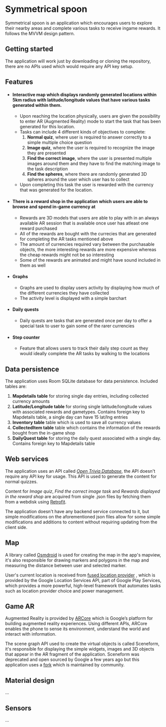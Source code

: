 # Symmetrical spoon

Symmetrical spoon is an application which encourages users to explore their nearby areas and
complete various tasks to receive ingame rewards. It follows the MVVM design pattern.

## Getting started

The application will work just by downloading or cloning the repository, there are no APIs used
which would require any API key setup.

## Features

* #### Interactive map which displays randomly generated locations within 5km radius with latitude/longitude values that have various tasks generated within them.
    * Upon reaching the location physically, users are given the possibility to enter AR (Augmented
      Reality) mode to start the task that has been generated for this location.
    * Tasks can include 4 different kinds of objectives to complete:
        1. **Normal quiz**, where user is required to answer correctly to a simple multiple choice
           question
        2. **Image quiz**, where the user is required to recognize the image they are presented
        3. **Find the correct image**, where the user is presented multiple images around them and
           they have to find the matching image to the task description
        4. **Find the spheres**, where there are randomly generated 3D spheres around the user which
           user has to collect
    * Upon completing this task the user is rewarded with the currency that was generated for the
      location.

* #### There is a reward shop in the application which users are able to browse and spend in-game currency at
    * Rewards are 3D models that users are able to play with in an always available AR session that
      is available once user has atleast one reward purchased
    * All of the rewards are bought with the currecies that are generated for completing the AR
      tasks mentioned above
    * The amount of currencies required vary between the purchasable objects, the more interesting
      rewards are more expensive whereas the cheap rewards might not be so interesting
    * Some of the rewards are animated and might have sound included in them as well
* #### Graphs
    * Graphs are used to display users activity by displaying how much of the different currencies
      they have collected
    * The activity level is displayed with a simple barchart
* #### Daily quests
    * Daily quests are tasks that are generated once per day to offer a special task to user to gain
      some of the rarer currencies
* #### Step counter
    * Feature that allows users to track their daily step count as they would ideally complete the
      AR tasks by walking to the locations

## Data persistence

The application uses Room SQLite database for data persistence. Included tables are:

1. **Mapdetails table** for storing single day entries, including collected currency amounts
2. **Latitude/Longitude table** for storing single latitude/longitude values with associated rewards
   and gametypes. Contains foreign key to Mapdetails table, a single day can have 15 lat/lng entries
3. **Inventory table** table which is used to save all currency values
4. **CollectedItem table** table which contains the information of the rewards bought from the
   in-game shop
5. **DailyQuest table** for storing the daily quest associated with a single day. Contains foreign
   key to Mapdetails table

## Web services

The application uses an API called [ *Open Trivia Database*](https://opentdb.com/), the API doesn't
require any API key for usage. This API is used to generate the content for normal quizzes.

Content for *Image quiz*, *Find the correct image task* and *Rewards displayed in the reward shop*
are acquired from single .json files by fetching them from a webdisk
using [Retrofit](https://square.github.io/retrofit/).

The application doesn't have any backend service connected to it, but simple modifications on the
aforementioned json files allow for some simple modifications and additions to content without
requiring updating from the client side.

## Map

A library called [Osmdroid](https://github.com/osmdroid/osmdroid) is used for creating the map in
the app's mapview, it's also responsible for drawing markers and polygons in the map and measuring
the distance between user and selected marker.

User's current location is received
from [fused location provider](https://developers.google.com/android/reference/com/google/android/gms/location/FusedLocationProviderClient.html)
, which is provided by the Google Location Services API, part of Google Play Services, which
provides a more powerful, high-level framework that automates tasks such as location provider choice
and power management.

## Game AR

Augmented Reality is provided by [ARCore](https://developers.google.com/ar) which is Google’s
platform for building augmented reality experiences. Using different APIs, ARCore enables the phone
to sense its environment, understand the world and interact with information.

The scene graph API used to create the virtual objects is called Sceneform, it's responsible for
displaying the simple widgets, images and 3D objects that appear in the AR fragment of the
application. Sceneform was deprecated and open sourced by Google a few years ago but this
application uses a [fork](https://thomasgorisse.github.io/sceneform-android-sdk/) which is
maintained by community.

## Material design

...

## Sensors

...